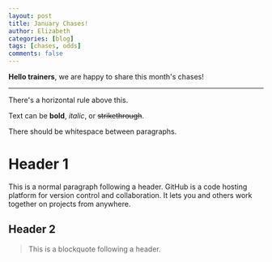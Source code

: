 ```yaml
---
layout: post
title: January Chases!
author: Elizabeth
categories: [blog]
tags: [chases, odds]
comments: false
---
```


**Hello trainers**, we are happy to share this month's chases!

* * *

There's a horizontal rule above this.

Text can be **bold**, _italic_, or ~~strikethrough~~.

There should be whitespace between paragraphs.

# Header 1

This is a normal paragraph following a header. GitHub is a code hosting platform for version control and collaboration. It lets you and others work together on projects from anywhere.

## Header 2

> This is a blockquote following a header.
